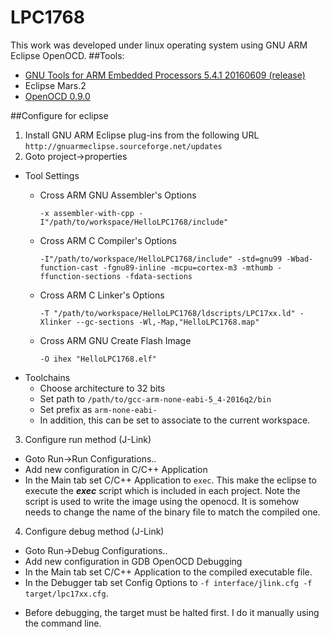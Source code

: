 # LPC1768
This work was developed under linux operating system using GNU ARM Eclipse OpenOCD.
##Tools:
- [GNU Tools for ARM Embedded Processors 5.4.1 20160609 (release)](https://launchpad.net/gcc-arm-embedded)
- Eclipse Mars.2
- [OpenOCD 0.9.0](https://sourceforge.net/projects/openocd/files/openocd/0.9.0/)

##Configure for eclipse
1. Install GNU ARM Eclipse plug-ins from the following URL `http://gnuarmeclipse.sourceforge.net/updates`
2. Goto project->properties
  - Tool Settings
    - Cross ARM GNU Assembler's Options
    
        ```
        -x assembler-with-cpp -I"/path/to/workspace/HelloLPC1768/include"
        ```
    - Cross ARM C Compiler's Options 
      
        ```
        -I"/path/to/workspace/HelloLPC1768/include" -std=gnu99 -Wbad-function-cast -fgnu89-inline -mcpu=cortex-m3 -mthumb -ffunction-sections -fdata-sections
        ```
    - Cross ARM C Linker's Options
    
        ```
        -T "/path/to/workspace/HelloLPC1768/ldscripts/LPC17xx.ld" -Xlinker --gc-sections -Wl,-Map,"HelloLPC1768.map"
        ```
    - Cross ARM GNU Create Flash Image
    
        ```
        -O ihex "HelloLPC1768.elf"
        ```
  - Toolchains
    - Choose architecture to 32 bits
    - Set path to `/path/to/gcc-arm-none-eabi-5_4-2016q2/bin`   
    - Set prefix as `arm-none-eabi-`
    - In addition, this can be set to associate to the current workspace.
3. Configure run method (J-Link)
  - Goto Run->Run Configurations..
  - Add new configuration in C/C++ Application 
  - In the Main tab set C/C++ Application to `exec`. This make the eclipse to execute the <b><i>exec</i></b> script which is included in each project. Note the script is used to write the image using the openocd. It is somehow needs to change the name of the binary file to match the compiled one.
4. Configure debug method (J-Link)
 - Goto Run->Debug Configurations..
 - Add new configuration in GDB OpenOCD Debugging
 - In the Main tab set C/C++ Application to the compiled executable file.
 - In the Debugger tab set Config Options to `-f interface/jlink.cfg -f target/lpc17xx.cfg`.
 * Before debugging, the target must be halted first. I do it manually using the command line.
